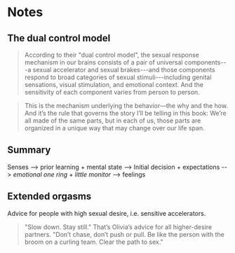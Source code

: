 # Notes 

## The dual control model

> According to their "dual control model", the sexual response mechanism in our brains consists of a pair of universal components---a sexual accelerator and sexual brakes---and those components respond to broad categories of sexual stimuli---including genital sensations, visual stimulation, and emotional context. And the sensitivity of each component varies from person to person.

> This is the mechanism underlying the behavior—the why and the how. And it’s the rule that governs the story I’ll be telling in this book: We’re all made of the same parts, but in each of us, those parts are organized in a unique way that may change over our life span.

## Summary

Senses --> prior learning + mental state --> Initial decision + expectations --> _emotional one ring_ + _little monitor_ --> feelings  

## Extended orgasms

Advice for people with high sexual desire, i.e. sensitive accelerators. 

> "Slow down. Stay still." That’s Olivia’s advice for all higher-desire partners. "Don’t chase, don’t push or pull. Be like the person with the broom on a curling team. Clear the path to sex."


